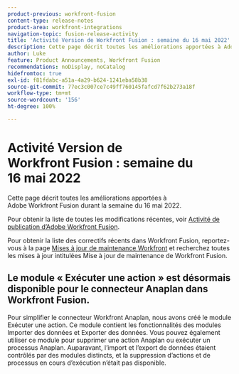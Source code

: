 ```yaml
---
product-previous: workfront-fusion
content-type: release-notes
product-area: workfront-integrations
navigation-topic: fusion-release-activity
title: 'Activité Version de Workfront Fusion : semaine du 16 mai 2022'
description: Cette page décrit toutes les améliorations apportées à Adobe Workfront Fusion durant la semaine du 16 mai 2022.
author: Luke
feature: Product Announcements, Workfront Fusion
recommendations: noDisplay, noCatalog
hidefromtoc: true
exl-id: f81fdabc-a51a-4a29-b624-1241eba58b38
source-git-commit: 77ec3c007ce7c49ff760145fafcd7f62b273a18f
workflow-type: tm+mt
source-wordcount: '156'
ht-degree: 100%

---
```


# Activité Version de Workfront Fusion : semaine du 16 mai 2022

Cette page décrit toutes les améliorations apportées à Adobe Workfront Fusion durant la semaine du 16 mai 2022.

Pour obtenir la liste de toutes les modifications récentes, voir [Activité de publication d’Adobe Workfront Fusion](/help/workfront-fusion/fusion-product-releases/fusion-release-activity.md).

Pour obtenir la liste des correctifs récents dans Workfront Fusion, reportez-vous à la page [Mises à jour de maintenance Workfront](https://experienceleague.adobe.com/docs/workfront-known-issues/releases/current-updates.html?lang=fr) et recherchez toutes les mises à jour intitulées Mise à jour de maintenance de Workfront Fusion.


## Le module « Exécuter une action » est désormais disponible pour le connecteur Anaplan dans Workfront Fusion.

Pour simplifier le connecteur Workfront Anaplan, nous avons créé le module Exécuter une action. Ce module contient les fonctionnalités des modules Importer des données et Exporter des données. Vous pouvez également utiliser ce module pour supprimer une action Anaplan ou exécuter un processus Anaplan.
Auparavant, l’import et l’export de données étaient contrôlés par des modules distincts, et la suppression d’actions et de processus en cours d’exécution n’était pas disponible.
